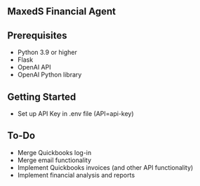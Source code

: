 ## MaxedS Financial Agent


## Prerequisites

- Python 3.9 or higher
- Flask
- OpenAI API
- OpenAI Python library

## Getting Started

* Set up API Key in .env file (API=api-key)


## To-Do

* Merge Quickbooks log-in 
* Merge email functionality
* Implement Quickbooks invoices (and other API functionality)
* Implement financial analysis and reports
